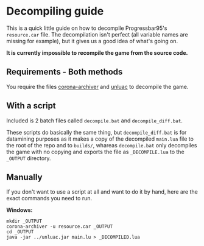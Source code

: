 # Decompiling guide

This is a quick little guide on how to decompile Progressbar95's `resource.car` file. The decompilation isn't perfect (all variable names are missing for example), but it gives us a good idea of what's going on.

**It is currently impossible to recompile the game from the source code.**

## Requirements - Both methods

You require the files [corona-archiver](https://github.com/0BuRner/corona-archiver) and [unluac](https://sourceforge.net/projects/unluac/) to decompile the game.

## With a script

Included is 2 batch files called `decompile.bat` and `decompile_diff.bat`.

These scripts do basically the same thing, but `decompile_diff.bat` is for datamining purposes as it makes a copy of the decompiled `main.lua` file to the root of the repo and to `builds/`, whareas `decompile.bat` only decompiles the game with no copying and exports the file as `_DECOMPILE.lua` to the `_OUTPUT` directory.

## Manually

If you don't want to use a script at all and want to do it by hand, here are the exact commands you need to run.

**Windows:**
```
mkdir _OUTPUT
corona-archiver -u resource.car _OUTPUT
cd _OUTPUT
java -jar ../unluac.jar main.lu > _DECOMPILED.lua
```